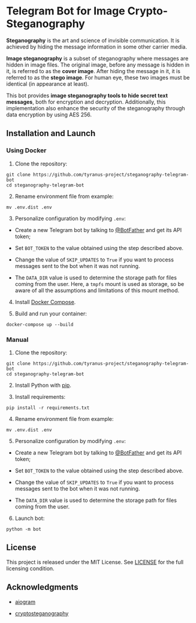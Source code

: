 # Telegram Bot for Image Crypto-Steganography

<b>Steganography</b> is the art and science of invisible communication. 
It is achieved by hiding the message information in some other carrier media.

<b>Image steganography</b> is a subset of steganography where messages are hidden in image files. 
The original image, before any message is hidden in it, is referred to as the <b>cover image</b>. 
After hiding the message in it, it is referred to as the <b>stego image</b>. 
For human eye, these two images must be identical (in appearance at least).

This bot provides <b>image steganography tools to hide secret text messages</b>, both for encryption and decryption.
Additionally, this implementation also enhance the security of the steganography through data encryption by using AES 256.

## Installation and Launch

### Using Docker

1. Clone the repository:

```
git clone https://github.com/tyranus-project/steganography-telegram-bot
cd steganography-telegram-bot
```

2. Rename environment file from example:

```
mv .env.dist .env
```

3. Personalize configuration by modifying ```.env```:

- Create a new Telegram bot by talking to [@BotFather](https://t.me/BotFather) and get its API token;

- Set `BOT_TOKEN` to the value obtained using the step described above.

- Change the value of `SKIP_UPDATES` to `True` if you want to process messages sent to the bot when it was not running.

- The `DATA_DIR` value is used to determine the storage path for files coming from the user. 
Here, a `tmpfs` mount is used as storage, so be aware of all the assumptions and limitations of this mount method.

4. Install [Docker Compose](https://docs.docker.com/compose/install/).

5. Build and run your container:

```
docker-compose up --build
```

### Manual

1. Clone the repository:

```
git clone https://github.com/tyranus-project/steganography-telegram-bot
cd steganography-telegram-bot
```

2. Install Python with [pip](https://pip.pypa.io/en/stable/installing/).

3. Install requirements:

```
pip install -r requirements.txt
```

4. Rename environment file from example:

```
mv .env.dist .env
```

5. Personalize configuration by modifying ```.env```:

- Create a new Telegram bot by talking to [@BotFather](https://t.me/BotFather) and get its API token;

- Set `BOT_TOKEN` to the value obtained using the step described above.

- Change the value of `SKIP_UPDATES` to `True` if you want to process messages sent to the bot when it was not running.

- The `DATA_DIR` value is used to determine the storage path for files coming from the user.

6. Launch bot:

```
python -m bot
```

## License

This project is released under the MIT License. See [LICENSE](https://github.com/neuromeow/ssh-telegram-bot/blob/master/LICENSE) for the full licensing condition.

## Acknowledgments

- [aiogram](https://github.com/aiogram/aiogram)

- [cryptosteganography](https://github.com/computationalcore/cryptosteganography)
